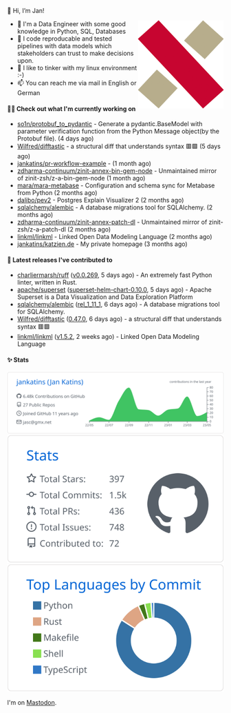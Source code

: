 👋 Hi, I’m Jan!

<img align="right" src="https://raw.githubusercontent.com/kreuzwerkerbot/kreuzwerkerbot/master/assets/xw.png" width="200">

- 🌱 I'm a Data Engineer with some good knowledge in Python, SQL, Databases
- 💪 I code reproducable and tested pipelines with data models which stakeholders can trust to make decisions upon.
- 💞️ I like to tinker with my linux environment :-)
- 📫 You can reach me via mail in English or German

#### 👩‍💻 Check out what I'm currently working on

- [so1n/protobuf_to_pydantic](https://github.com/so1n/protobuf_to_pydantic) - Generate a pydantic.BaseModel with parameter verification function from the Python Message object(by the Protobuf file). (4 days ago)
- [Wilfred/difftastic](https://github.com/Wilfred/difftastic) - a structural diff that understands syntax 🟥🟩 (5 days ago)
- [jankatins/pr-workflow-example](https://github.com/jankatins/pr-workflow-example) -  (1 month ago)
- [zdharma-continuum/zinit-annex-bin-gem-node](https://github.com/zdharma-continuum/zinit-annex-bin-gem-node) - Unmaintained mirror of zinit-zsh/z-a-bin-gem-node (1 month ago)
- [mara/mara-metabase](https://github.com/mara/mara-metabase) - Configuration and schema sync for Metabase from Python (2 months ago)
- [dalibo/pev2](https://github.com/dalibo/pev2) - Postgres Explain Visualizer 2 (2 months ago)
- [sqlalchemy/alembic](https://github.com/sqlalchemy/alembic) - A database migrations tool for SQLAlchemy. (2 months ago)
- [zdharma-continuum/zinit-annex-patch-dl](https://github.com/zdharma-continuum/zinit-annex-patch-dl) - Unmaintained mirror of zinit-zsh/z-a-patch-dl (2 months ago)
- [linkml/linkml](https://github.com/linkml/linkml) - Linked Open Data Modeling Language (2 months ago)
- [jankatins/katzien.de](https://github.com/jankatins/katzien.de) - My private homepage (3 months ago)

#### 🔭 Latest releases I've contributed to

- [charliermarsh/ruff](https://github.com/charliermarsh/ruff) ([v0.0.269](https://github.com/charliermarsh/ruff/releases/tag/v0.0.269), 5 days ago) - An extremely fast Python linter, written in Rust.
- [apache/superset](https://github.com/apache/superset) ([superset-helm-chart-0.10.0](https://github.com/apache/superset/releases/tag/superset-helm-chart-0.10.0), 5 days ago) - Apache Superset is a Data Visualization and Data Exploration Platform
- [sqlalchemy/alembic](https://github.com/sqlalchemy/alembic) ([rel_1_11_1](https://github.com/sqlalchemy/alembic/releases/tag/rel_1_11_1), 6 days ago) - A database migrations tool for SQLAlchemy.
- [Wilfred/difftastic](https://github.com/Wilfred/difftastic) ([0.47.0](https://github.com/Wilfred/difftastic/releases/tag/0.47.0), 6 days ago) - a structural diff that understands syntax 🟥🟩
- [linkml/linkml](https://github.com/linkml/linkml) ([v1.5.2](https://github.com/linkml/linkml/releases/tag/v1.5.2), 2 weeks ago) - Linked Open Data Modeling Language


#### ✨ Stats

  [![](https://raw.githubusercontent.com/jankatins/jankatins/master/profile-summary-card-output/github/0-profile-details.svg)](https://github.com/vn7n24fzkq/github-profile-summary-cards)
  [![](https://raw.githubusercontent.com/jankatins/jankatins/master/profile-summary-card-output/github/3-stats.svg)](https://github.com/vn7n24fzkq/github-profile-summary-cards)
  [![](https://raw.githubusercontent.com/jankatins/jankatins/master/profile-summary-card-output/github/2-most-commit-language.svg)](https://github.com/vn7n24fzkq/github-profile-summary-cards)

I'm on <a rel="me" href="https://fosstodon.org/@jankatins">Mastodon</a>.
